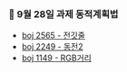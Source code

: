 ### 📌 9월 28일 과제 동적계획법

- [boj 2565 - 전깃줄](https://www.acmicpc.net/problem/2565)
- [boj 2249 - 동전2](https://www.acmicpc.net/problem/2294)
- [boj 1149 - RGB거리](https://www.acmicpc.net/problem/1149)
